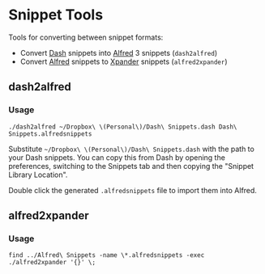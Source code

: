 # Snippet Tools

Tools for converting between snippet formats:

- Convert [Dash] snippets into [Alfred] 3 snippets (`dash2alfred`)
- Convert [Alfred] snippets to [Xpander] snippets (`alfred2xpander`)

## dash2alfred

### Usage

    ./dash2alfred ~/Dropbox\ \(Personal\)/Dash\ Snippets.dash Dash\ Snippets.alfredsnippets

Substitute `~/Dropbox\ \(Personal\)/Dash\ Snippets.dash` with the path
to your Dash snippets. You can copy this from Dash by opening the
preferences, switching to the Snippets tab and then copying the
"Snippet Library Location".

Double click the generated `.alfredsnippets` file to import them into
Alfred.

## alfred2xpander

### Usage

    find ../Alfred\ Snippets -name \*.alfredsnippets -exec ./alfred2xpander '{}' \;

[Dash]: https://kapeli.com/dash
[Alfred]: https://www.alfredapp.com/
[Xpander]: https://github.com/OzymandiasTheGreat/Xpander
